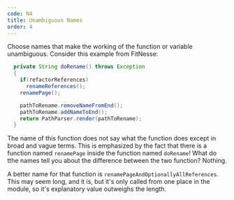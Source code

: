 ```yaml
---
code: N4
title: Unambiguous Names
order: 4
---
```

Choose names that make the working of the function or variable unambiguous.
Consider this example from FitNesse:

```java
  private String doRename() throws Exception
  {
    if(refactorReferences)
      renameReferences();
    renamePage();

    pathToRename.removeNameFromEnd();
    pathToRename.addNameToEnd();
    return PathParser.render(pathToRename);
  }
```

The name of this function does not say what the function does except in broad and vague terms.
This is emphasized by the fact that there is a function named `renamePage` inside the function named `doRename`!
What do tthe names tell you about the difference between the two function?
Nothing.

A better name for that function is `renamePageAndOptionallyAllReferences`.
This may seem long, and it is, but it's only called from one place in the module, so it's explanatory value outweighs the length.